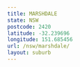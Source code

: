```yaml
---
title: MARSHDALE
state: NSW
postcode: 2420
latitude: -32.239696
longitude: 151.685456
url: /nsw/marshdale/
layout: suburb
---
```

